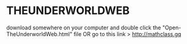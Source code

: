 # THEUNDERWORLDWEB


download somewhere on your computer and double click the "Open-TheUnderworldWeb.html" file
     OR
go to this link > http://mathclass.gq


